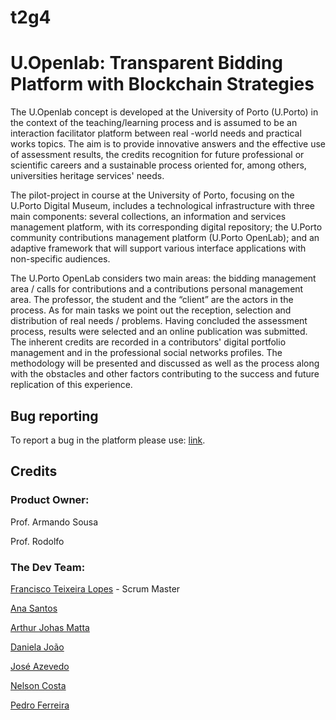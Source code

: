 # t2g4
# U.Openlab: Transparent Bidding Platform with Blockchain Strategies

The  U.Openlab  concept  is  developed  at  the  University  of  Porto  (U.Porto)  in  the  context  of  the
teaching/learning  process  and  is  assumed  to  be  an  interaction  facilitator  platform  between  real
-world needs  and  practical  works  topics.  The  aim  is  to  provide  innovative  answers  and  the  effective  use  of assessment  results,  the  credits  recognition  for  future  professional  or  scientific  careers  and  a sustainable process oriented for, among others, universities heritage services' needs.

The pilot-project in course at the University of Porto, focusing on the U.Porto Digital Museum, includes
a  technological  infrastructure with  three  main  components:  several  collections,  an  information  and
services  management  platform,  with  its  corresponding  digital  repository;  the  U.Porto  community
contributions  management  platform  (U.Porto  OpenLab);  and  an  adaptive  framework  that  will  support various interface applications with non-specific audiences.

The   U.Porto   OpenLab   considers   two   main   areas:   the   bidding   management   area   /   calls   for
contributions  and  a  contributions  personal  management  area.  The  professor,  the  student  and  the
“client”  are  the  actors  in  the  process.  As  for  main  tasks  we  point  out  the  reception,  selection  and distribution  of  real  needs  /  problems.  Having  concluded  the  assessment  process,  results  were
selected and an online publication was submitted. The inherent credits are recorded in a contributors'
digital portfolio management and in the professional social networks profiles.
The methodology will be presented and discussed as well as the process along with the obstacles and
other factors contributing to the success and future replication of this experience.
## Bug reporting

To report a bug in the platform please use: [link](https://gitlab.com/ldso18-19/t2g4/issues).

## Credits

### Product Owner:

Prof. Armando Sousa

Prof. Rodolfo

### The Dev Team:

[Francisco Teixeira Lopes](https://gitlab.com/EZSPECIAL) - Scrum Master

[Ana Santos](https://gitlab.com/anaezes)

[Arthur Johas Matta](https://gitlab.com/arthurmatta)

[Daniela João](https://gitlab.com/dan_joao)

[José Azevedo](https://gitlab.com/zemafaz)

[Nelson Costa](https://gitlab.com/mrnelsoncosta)

[Pedro Ferreira](https://gitlab.com/pmsf)

